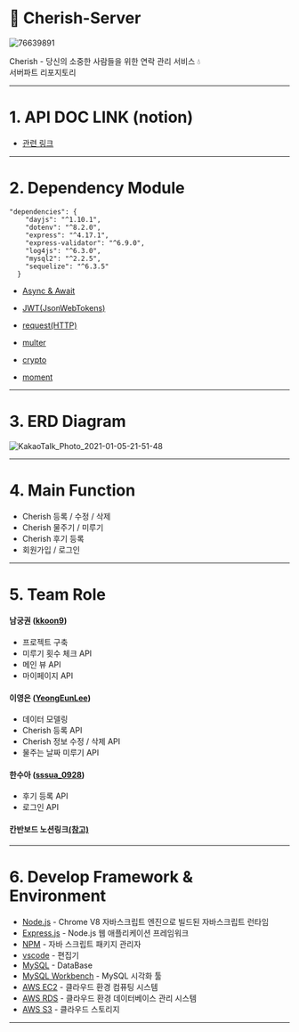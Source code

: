# 🌿 Cherish-Server

![76639891](https://user-images.githubusercontent.com/60417796/103647818-399e4480-4f9f-11eb-997c-47013ce80af6.png)

Cherish - 당신의 소중한 사람들을 위한 연락 관리 서비스 💧
<br>
서버파트 리포지토리
</div>

---

# 1. API DOC LINK (notion)

- [관련 링크](https://www.notion.so/Dev-Wiki-e74109446f7e4989b8f6049e939bdf2f)

---

# 2. Dependency Module

```
"dependencies": {
    "dayjs": "^1.10.1",
    "dotenv": "^8.2.0",
    "express": "^4.17.1",
    "express-validator": "^6.9.0",
    "log4js": "^6.3.0",
    "mysql2": "^2.2.5",
    "sequelize": "^6.3.5"
  }
```

- [Async & Await](https://www.npmjs.com/package/async)

- [JWT(JsonWebTokens)](https://www.npmjs.com/package/jsonwebtoken)

- [request(HTTP)](https://www.npmjs.com/package/request)

- [multer](https://www.npmjs.com/package/multer)

- [crypto](https://www.npmjs.com/package/create-hash)

- [moment](https://www.npmjs.com/package/moment)

---

# 3. ERD Diagram

![KakaoTalk_Photo_2021-01-05-21-51-48](https://user-images.githubusercontent.com/60417796/103648445-3e172d00-4fa0-11eb-9958-b8c8bae367e4.png)

---

# 4. Main Function 

- Cherish 등록 / 수정 / 삭제
- Cherish 물주기 / 미루기
- Cherish 후기 등록
- 회원가입 / 로그인

---

# 5. Team Role

#### 남궁권 ([kkoon9](https://github.com/kkoon9))

- 프로젝트 구축
- 미루기 횟수 체크 API
- 메인 뷰 API
- 마이페이지 API

####  이영은 ([YeongEunLee](https://github.com/YeongEunLee))

- 데이터 모델링
- Cherish 등록 API
- Cherish 정보 수정 / 삭제 API
- 물주는 날짜 미루기 API

####  한수아 ([sssua_0928](https://github.com/sssua_0928))

- 후기 등록 API
- 로그인 API

####  칸반보드 노션링크[(참고)](https://www.notion.so/Server-6854a0c36b1146f19cfe32dafde87ef5)

---

# 6. Develop Framework & Environment

- [Node.js](https://nodejs.org/ko/) - Chrome V8 자바스크립트 엔진으로 빌드된 자바스크립트 런타임
- [Express.js](http://expressjs.com/ko/) - Node.js 웹 애플리케이션 프레임워크
- [NPM](https://rometools.github.io/rome/) - 자바 스크립트 패키지 관리자
- [vscode](https://code.visualstudio.com/) - 편집기
- [MySQL](https://www.mysql.com/) - DataBase
- [MySQL Workbench](https://www.mysql.com/products/workbench/) - MySQL 시각화 툴
- [AWS EC2](https://aws.amazon.com/ko/ec2/?sc_channel=PS&sc_campaign=acquisition_KR&sc_publisher=google&sc_medium=english_ec2_b&sc_content=ec2_e&sc_detail=aws%20ec2&sc_category=ec2&sc_segment=177228231544&sc_matchtype=e&sc_country=KR&s_kwcid=AL!4422!3!177228231544!e!!g!!aws%20ec2&ef_id=WkRozwAAAnO-lPWy:20180412120123:s) - 클라우드 환경 컴퓨팅 시스템
- [AWS RDS](https://aws.amazon.com/ko/rds/) - 클라우드 환경 데이터베이스 관리 시스템
- [AWS S3](https://aws.amazon.com/ko/s3/) - 클라우드 스토리지

---
